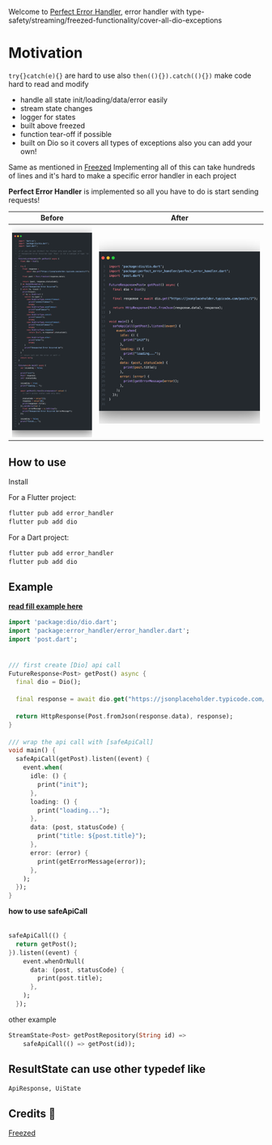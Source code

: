 Welcome to [Perfect Error Handler](https://pub.dev/packages/error_handler), error handler with type-safety/streaming/freezed-functionality/cover-all-dio-exceptions

# Motivation
`try{}catch(e){}` are hard to use also `then((){}).catch((){})` make code hard to read and modify



- handle all state init/loading/data/error easily
- stream state changes 
- logger for states
- built above freezed
- function tear-off if possible
- built on Dio so it covers all types of exceptions also you can add your own!

Same as mentioned in [Freezed](https://pub.dev/packages/freezed)
Implementing all of this can take hundreds of lines
and it's hard to make a specific error handler in each project

**Perfect Error Handler** is implemented so all you have to do is start sending requests!

| Before                          | After                          |
| ------------------------------- | ------------------------------ |
| ![before](readme/before.png) | ![after](readme/after.png) |


## How to use
Install

For a Flutter project:
```cmd
flutter pub add error_handler
flutter pub add dio
```

For a Dart project:
```cmd
flutter pub add error_handler
flutter pub add dio
```


## Example
**[read fill example here](example/error_handler_example.dart)**

```dart
import 'package:dio/dio.dart';
import 'package:error_handler/error_handler.dart';
import 'post.dart';


/// first create [Dio] api call
FutureResponse<Post> getPost() async {
  final dio = Dio();

  final response = await dio.get("https://jsonplaceholder.typicode.com/posts/1");

  return HttpResponse(Post.fromJson(response.data), response);
}

/// wrap the api call with [safeApiCall]
void main() {
  safeApiCall(getPost).listen((event) {
    event.when(
      idle: () {
        print("init");
      },
      loading: () {
        print("loading...");
      },
      data: (post, statusCode) {
        print("title: ${post.title}");
      },
      error: (error) {
        print(getErrorMessage(error));
      },
    );
  });
}
```

**how to use safeApiCall**
```dart

safeApiCall(() {
  return getPost();
}).listen((event) {
    event.whenOrNull(
      data: (post, statusCode) {
        print(post.title);
      },
    );
  });
```

other example
```dart
StreamState<Post> getPostRepository(String id) =>
    safeApiCall(() => getPost(id));
```

## ResultState can use other typedef like
```
ApiResponse, UiState
```

## Credits 🙏
[Freezed](https://github.com/rrousselGit/freezed)
